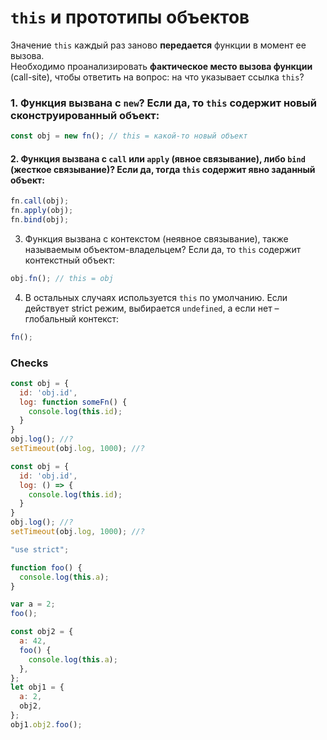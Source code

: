 # `this` и прототипы объектов

Значение `this` каждый раз заново **передается** функции в момент ее вызова.  
Необходимо проанализировать **фактическое место вызова функции** (call-site), чтобы ответить на вопрос: на что указывает ссылка `this`?

### 1. Функция вызвана с `new`? Если да, то `this` содержит новый сконструированный объект:

```js
const obj = new fn(); // this = какой-то новый объект
```

#### 2. Функция вызвана с `call` или `apply` (явное связывание), либо `bind` (жесткое связывание)? Если да, тогда `this` содержит явно заданный объект:

```js
fn.call(obj);
fn.apply(obj);
fn.bind(obj);
```

3. Функция вызвана с контекстом (неявное связывание), также называемым объектом-владельцем? Если да, то `this` содержит контекстный объект:

```js
obj.fn(); // this = obj
``` 

4. В остальных случаях используется `this` по умолчанию. Если действует strict режим, выбирается `undefined`, а если нет – глобальный контекст:

```js
fn();
``` 

### Checks

```js
const obj = {
  id: 'obj.id',
  log: function someFn() {
    console.log(this.id);
  }
}
obj.log(); //?
setTimeout(obj.log, 1000); //?
```

```js
const obj = {
  id: 'obj.id',
  log: () => {
    console.log(this.id);
  }
}
obj.log(); //?
setTimeout(obj.log, 1000); //?
```

```js
"use strict";

function foo() {
  console.log(this.a);
}

var a = 2;
foo();
```

```js
const obj2 = {
  a: 42,
  foo() {
    console.log(this.a);
  },
};
let obj1 = {
  a: 2,
  obj2,
};
obj1.obj2.foo(); 
```
